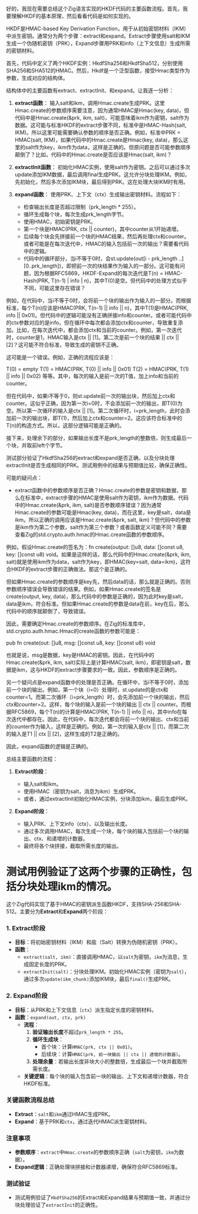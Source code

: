 好的，我现在需要总结这个Zig语言实现的HKDF代码的主要函数流程。首先，我要理解HKDF的基本原理，然后看看代码是如何实现的。

HKDF是HMAC-based Key Derivation Function，用于从初始密钥材料（IKM）中派生密钥。通常分为两个步骤：extract和expand。Extract步骤使用salt和IKM生成一个伪随机密钥（PRK），Expand步骤用PRK和info（上下文信息）生成所需的密钥材料。

首先，代码中定义了两个HKDF实例：HkdfSha256和HkdfSha512，分别使用SHA256和SHA512的HMAC。然后，Hkdf是一个泛型函数，接受Hmac类型作为参数，生成对应的结构体。

结构体中的主要函数有extract、extractInit、和expand。让我逐一分析：

1. **extract函数**：
   输入salt和ikm，调用Hmac.create生成PRK。这里Hmac.create的参数顺序需要注意，因为通常HMAC是Hmac(key, data)，但代码中是Hmac.create(&prk, ikm, salt)，可能意味着ikm作为密钥，salt作为数据。这可能与标准HKDF的extract步骤不同，标准中是HMAC-Hash(salt, IKM)。所以这里可能需要确认参数的顺序是否正确。例如，标准中PRK = HMAC(salt, IKM)，如果代码中的Hmac.create是Hmac(key, data)，那么这里的salt作为key，ikm作为data，这样是正确的。但原问题是否可能参数顺序颠倒了？比如，代码中的Hmac.create是否应该是Hmac(salt, ikm)？

2. **extractInit函数**：
   初始化HMAC实例，使用salt作为密钥。之后可以通过多次update添加IKM数据，最后调用final生成PRK。这允许分块处理IKM。例如，先初始化，然后多次添加IKM块，最后得到PRK。这在处理大块IKM时有用。

3. **expand函数**：
   使用PRK、上下文（ctx）生成输出密钥材料。流程如下：
   - 检查输出长度是否超过限制（prk_length * 255）。
   - 循环生成每个块，每次生成prk_length字节。
   - 使用HMAC，初始密钥是PRK。
   - 第一个块是HMAC(PRK, ctx || counter)，其中counter从1开始递增。
   - 后续每个块会先拼接前一个块的HMAC结果，然后再处理ctx和counter。或者可能是在每次迭代中，HMAC的输入包括前一次的输出？需要看代码中的逻辑。
   - 代码中的循环部分，当i不等于0时，会st.update(out[i - prk_length ..][0..prk_length])，即把前一次的块结果作为输入的一部分。这可能有问题，因为根据RFC5869，HKDF-Expand的每次迭代是T(n) = HMAC-Hash(PRK, T(n-1) | info | n)，其中T(0)是空。但代码中的处理方式似乎不同，可能这里存在错误？

例如，在代码中，当i不等于0时，会将前一个块的输出作为输入的一部分。而根据标准，每个T(n)应该是HMAC(PRK, T(n-1) || info || n)，其中T(1)是HMAC(PRK, info || 0x01)。但代码中的逻辑可能没有正确拼接info和counter。或者可能代码中的ctx参数对应的是info，但在循环中每次都会添加ctx和counter，导致重复添加。比如，在每次迭代中，都会添加ctx和当前的counter。例如，第一次迭代时，counter是1，HMAC输入是ctx || [1]。第二次是前一个块的结果 || ctx || [2]？这可能不符合标准，导致生成的密钥不正确。

这可能是一个错误。例如，正确的流程应该是：

T(0) = empty
T(1) = HMAC(PRK, T(0) || info || 0x01)
T(2) = HMAC(PRK, T(1) || info || 0x02)
等等。其中，每次的输入是前一次的T值，加上info和当前的counter。

但在代码中，如果i不等于0，则st.update前一次的输出块，然后加上ctx和counter。这似乎正确，因为第一次i=0时，不会添加前一次的输出，即T(0)为空。所以第一次循环的输入是ctx || [1]。第二次循环时，i=prk_length，此时会添加前一次的输出块，即T(1)，然后加上ctx和counter=2。这应该符合标准中的T(n)的构造方式。所以，这部分逻辑可能是正确的。

接下来，处理余下的部分，如果输出长度不是prk_length的整数倍，则生成最后一个块，并取前left个字节。

测试部分验证了HkdfSha256的extract和expand是否正确，以及分块处理extractInit是否生成相同的PRK。测试用例中的结果与预期值比较，确保正确性。

可能的疑问点：

- extract函数中的参数顺序是否正确？Hmac.create的参数是密钥和数据，那么在标准中，extract步骤的HMAC是使用salt作为密钥，ikm作为数据。代码中的Hmac.create(&prk, ikm, salt)是否参数顺序错误？因为通常Hmac.create的参数可能是Hmac(key, data)，而在这里，key是salt，data是ikm。所以正确的调用应该是Hmac.create(&prk, salt, ikm)？但代码中的参数是ikm作为第二个参数，salt作为第三个参数？或者函数定义可能不同？需要查看Zig的std.crypto.auth.hmac的Hmac.create函数的参数顺序。

例如，假设Hmac.create的签名为：fn create(output: []u8, data: []const u8, key: []const u8) void。如果是这样的话，那么代码中的Hmac.create(&prk, ikm, salt)就是使用ikm作为data，salt作为key，即HMAC(key=salt, data=ikm)，这符合HKDF的extract步骤的正确做法。那这个是正确的。

但如果Hmac.create的参数顺序是key先，然后data的话，那么就是正确的。否则参数顺序错误会导致错误的结果。例如，如果Hmac.create的签名是create(output, key, data)，那么代码中的参数是正确的，因为此时key是salt，data是ikm，符合标准。但如果Hmac.create的参数是data在前，key在后，那么代码中的顺序就颠倒了，导致错误。

因此，需要确定Hmac.create的参数顺序。在Zig的标准库中，std.crypto.auth.hmac.Hmac的create函数的参数可能是：

pub fn create(out: []u8, msg: []const u8, key: []const u8) void

也就是说，msg是数据，key是HMAC的密钥。因此，在代码中的Hmac.create(&prk, ikm, salt)实际上是计算HMAC(salt, ikm)，即密钥是salt，数据是ikm，这与HKDF的extract步骤要求的一致。因此，参数顺序是正确的。

另一个疑问点是expand函数中的处理是否正确。在循环中，当i不等于0时，添加前一个块的输出。例如，第一个块（i=0）处理时，st.update的是ctx和counter=1。而第二次循环（i=prk_length）时，会先添加前一个块的输出，然后ctx和counter=2。这样，每个块的输入是前一个块的输出 || ctx || counter。而根据RFC5869，每个T(n)的计算是HMAC(PRK, T(n-1) || info || n)，其中info在每次迭代中都存在。因此，在代码中，每次迭代都会将前一个块的输出、ctx和当前的counter作为输入，这样是正确的。例如，第一次的输入是ctx || [1]，而第二次的输入是T1 || ctx || [2]，这样生成的T2是正确的。

因此，expand函数的逻辑是正确的。

总结主要函数的流程：

1. **Extract阶段**：
   - 输入salt和ikm。
   - 使用HMAC（密钥为salt，消息为ikm）生成PRK。
   - 或者，通过extractInit初始化HMAC实例，分块添加ikm，最后生成PRK。

2. **Expand阶段**：
   - 输入PRK、上下文info（ctx）、以及输出长度。
   - 通过多次调用HMAC，每次生成一个块，每个块的输入包括前一个块的输出、ctx、和递增的计数器。
   - 最终将各个块拼接，截取所需长度的输出。

测试用例验证了这两个步骤的正确性，包括分块处理ikm的情况。
================================================
这个Zig代码实现了基于HMAC的密钥派生函数HKDF，支持SHA-256和SHA-512。主要分为**Extract**和**Expand**两个阶段：

### 1. Extract阶段
- **目标**：将初始密钥材料（IKM）和盐（Salt）转换为伪随机密钥（PRK）。
- **函数**：
  - `extract(salt, ikm)`：直接调用HMAC，以`salt`为密钥，`ikm`为消息，生成固定长度的PRK。
  - `extractInit(salt)`：分块处理IKM。初始化HMAC实例（密钥为`salt`），通过多次`update(ikm_chunk)`添加IKM块，最后`final()`生成PRK。

### 2. Expand阶段
- **目标**：从PRK和上下文信息（`ctx`）派生指定长度的密钥材料。
- **函数**：`expand(out, ctx, prk)`
  - **流程**：
    1. **验证输出长度**不超过`prk_length * 255`。
    2. **循环生成块**：
       - 首个块：计算`HMAC(prk, ctx || 0x01)`。
       - 后续块：计算`HMAC(prk, 前一块输出 || ctx || 递增的计数器)`。
    3. **处理余量**：若输出长度非块大小的整数倍，生成最后一个块并截取所需长度。
  - **关键逻辑**：每个块的输入包含前一块的输出、上下文和递增计数器，符合HKDF标准。

### 关键函数流程总结
- **Extract**：`salt`和`ikm`通过HMAC生成PRK。
- **Expand**：基于PRK和`ctx`，通过迭代HMAC派生密钥材料。

### 注意事项
- **参数顺序**：`extract`中`Hmac.create`的参数顺序正确（`salt`为密钥，`ikm`为数据）。
- **Expand逻辑**：正确处理块拼接和计数器递增，确保符合RFC5869标准。

### 测试验证
- 测试用例验证了`HkdfSha256`的Extract和Expand结果与预期值一致，并通过分块处理验证了`extractInit`的正确性。